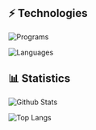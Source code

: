 ## ⚡ Technologies

![Programs](https://skillicons.dev/icons?i=linux,git,gitlab,github,vscode,idea,nodejs)

![Languages](https://skillicons.dev/icons?i=py,html,css,js,ts,java,react)

## 📊 Statistics

![Github Stats](https://github-readme-stats.vercel.app/api?username=aarona2708&count_private=true&show_icons=true&theme=gotham&include_all_commits=true)

![Top Langs](https://github-readme-stats.vercel.app/api/top-langs/?username=aarona2708&theme=gotham&layout=compact)
